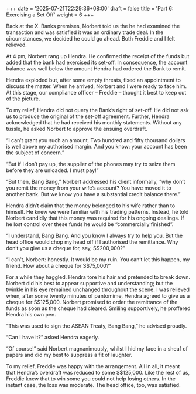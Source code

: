 +++
date = '2025-07-21T22:29:36+08:00'
draft = false
title = 'Part 6: Exercising a Set Off'
weight = 6
+++

Back at the X. Banks premises, Norbert told us the he had examined the transaction and was satisfied it was an ordinary trade deal. In the circumstances, we decided he could go ahead. Both Freddie and I felt relieved.

At 4 pm, Norbert rang up Hendra. He confirmed the receipt of the funds but added that the bank had exercised its set-off. In consequence, the account balance was well below the amount Hendra had ordered the Bank to remit. 

Hendra exploded but, after some empty threats, fixed an appointment to discuss the matter. When he arrived, Norbert and I were ready to face him. At this stage, our compliance officer – Freddie – thought it best to keep out of the picture.

To my relief, Hendra did not query the Bank’s right of set-off. He did not ask us to produce the original of the set-off agreement. Further, Hendra acknowledged that he had received his monthly statements. Without any tussle, he asked Norbert to approve the ensuing overdraft.

“I can’t grant you such an amount. Two hundred and fifty thousand dollars is well above my authorised margin. And you know:  your account has been the subject of concern.”

“But if I don’t pay up, the supplier of the phones may try to seize them before they are unloaded. I must pay!”

“But then, Bang Bang,” Norbert addressed his client informally, “why don’t you remit the money from your wife’s account? You have moved it to another bank. But we know you have a substantial credit balance there.”

Hendra didn’t claim that the money belonged to his wife rather than to himself. He knew we were familiar with his trading patterns. Instead, he told Norbert candidly that this money was required for his ongoing dealings. If he lost control over these funds he would be “commercially finished”.

“I understand, Bang Bang. And you know I always try to help you. But the head office would chop my head off if I authorised the remittance. Why don’t you give us a cheque for, say, S$200,000?”

“I can’t, Norbert: honestly. It would be my ruin. You can’t let this happen, my friend. How about a cheque for S$75,000?”

For a while they haggled. Hendra tore his hair and pretended to break down. Norbert did his best to appear supportive and understanding; but the twinkle in his eye remained unchanged throughout the scene. I was relieved when, after some twenty minutes of pantomime, Hendra agreed to give us a cheque for S$125,000. Norbert promised to order the remittance of the funds as soon as the cheque had cleared. Smiling supportively, he proffered Hendra his own pen.

“This was used to sign the ASEAN Treaty, Bang Bang,” he advised proudly.

“Can I have it?” asked Hendra eagerly.

“Of course!” said Norbert magnanimously, whilst I hid my face in a sheaf of papers and did my best to suppress a fit of laughter. 

To my relief, Freddie was happy with the arrangement. All in all, it meant that Hendra’s overdraft was reduced to some S$125,000. Like the rest of us, Freddie knew that to win some you could not help losing others. In the instant case, the loss was moderate. The head office, too, was satisfied. 
